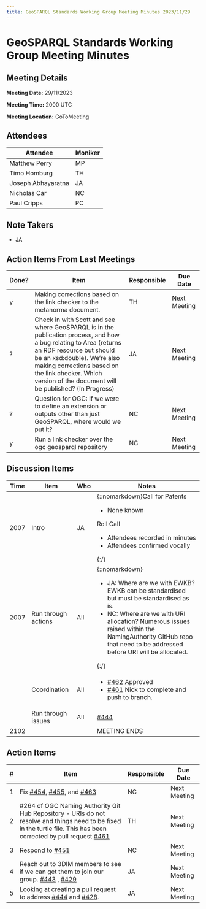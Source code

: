 ```yaml
---
title: GeoSPARQL Standards Working Group Meeting Minutes 2023/11/29
---
```

# GeoSPARQL Standards Working Group Meeting Minutes
## Meeting Details
**Meeting Date:** 29/11/2023

**Meeting Time:** 2000 UTC

**Meeting Location:** GoToMeeting  

## Attendees

| Attendee | Moniker |
| ---- | ---- |
| Matthew Perry | MP |
| Timo Homburg | TH |
| Joseph Abhayaratna | JA |
| Nicholas Car | NC |
| Paul Cripps | PC |

## Note Takers
- JA

## Action Items From Last Meetings

| Done? | Item | Responsible | Due Date |
| ---- | ---- | ---- | --- |
| y | Making corrections based on the link checker to the metanorma document. | TH | Next Meeting |
| ? | Check in with Scott and see where GeoSPARQL is in the publication process, and how a bug relating to Area (returns an RDF resource bu​​t should be an xsd:double). We’re also making corrections based on the link checker. Which version of the document will be published? (In Progress) | JA | Next Meeting |
| ? | Question for OGC: If we were to define an extension or outputs other than just GeoSPARQL, where would we put it? | NC | Next Meeting |
| y | Run a link checker over the ogc geosparql repository | NC | Next Meeting |

## Discussion Items

| Time | Item | Who | Notes |
| ---- | ---- | ---- | ---- |
| 2007 | Intro | JA | {::nomarkdown}Call for Patents<ul><li>None known</li></ul>Roll Call<ul><li>Attendees recorded in minutes</li><li>Attendees confirmed vocally</li></ul>{:/} |
| 2007 | Run through actions | All | {::nomarkdown}<ul><li>JA: Where are we with EWKB? EWKB can be standardised but must be standardised as is.</li><li>NC: Where are we with URI allocation? Numerous issues raised within the NamingAuthority GitHub repo that need to be addressed before URI will be allocated.</li></ul>{:/} |
| <br/> | Coordination | All | <ul><li>[#462](https://github.com/opengeospatial/ogc-geosparql/pull/462) Approved</li><li>[#461](https://github.com/opengeospatial/ogc-geosparql/pull/461) Nick to complete and push to branch.</li></ul> |
| <br/> | Run through issues | All | [#444](https://github.com/opengeospatial/ogc-geosparql/issues/444)  |
| 2102 | | | MEETING ENDS |

## Action Items

| \# | Item | Responsible | Due Date |
| ---- | ---- | ---- | ---- |
| <span name="action_1">1</span> | Fix [#454](https://github.com/opengeospatial/ogc-geosparql/issues/454), [#455](https://github.com/opengeospatial/ogc-geosparql/issues/455), and [#463](https://github.com/opengeospatial/ogc-geosparql/issues/463) | NC | Next Meeting |
| <span name="action_2">2</span> | #264 of OGC Naming Authority Git Hub Repository - URIs do not resolve and things need to be fixed in the turtle file. This has been corrected by pull request [#461](https://github.com/opengeospatial/ogc-geosparql/issues/461) | TH | Next Meeting |
| <span name="action_3">3</span> | Respond to [#451](https://github.com/opengeospatial/ogc-geosparql/issues/451) | NC | Next Meeting |
| <span name="action_4">4</span> | Reach out to 3DIM members to see if we can get them to join our group. [#443](https://github.com/opengeospatial/ogc-geosparql/pull/443) , [#429](https://github.com/opengeospatial/ogc-geosparql/issues/429) | JA | Next Meeting |
| <span name="action_5">5</span> | Looking at creating a pull request to address [#444](https://github.com/opengeospatial/ogc-geosparql/issues/444) and [#428](https://github.com/opengeospatial/ogc-geosparql/issues/428). | JA | Next Meeting |
